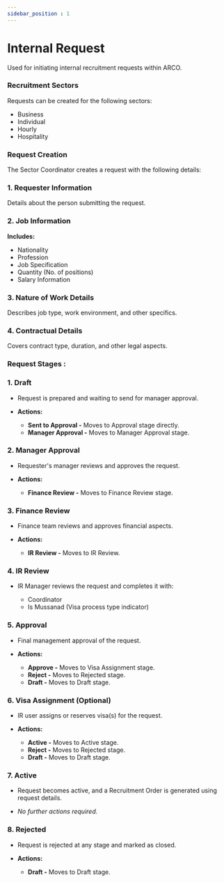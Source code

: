 ```yaml
---
sidebar_position : 1
---
```


# Internal Request

Used for initiating internal recruitment requests within ARCO.

### Recruitment Sectors

Requests can be created for the following sectors:

  - Business
  - Individual
  - Hourly
  - Hospitality

### Request Creation

The Sector Coordinator creates a request with the following details:

### 1. Requester Information

Details about the person submitting the request.

### 2. Job Information

**Includes:**

  - Nationality
  - Profession
  - Job Specification
  - Quantity (No. of positions)
  - Salary Information

### 3. Nature of Work Details

Describes job type, work environment, and other specifics.

### 4. Contractual Details

Covers contract type, duration, and other legal aspects.

### Request Stages :

### 1. Draft

  - Request is prepared and waiting to send for manager approval.

  - **Actions:**
    - **Sent to Approval -** Moves to Approval stage directly.
    - **Manager Approval -** Moves to Manager Approval stage.

### 2. Manager Approval

  - Requester's manager reviews and approves the request.

  - **Actions:**
    - **Finance Review -** Moves to Finance Review stage.

### 3. Finance Review

  - Finance team reviews and approves financial aspects.

  - **Actions:**
    - **IR Review -** Moves to IR Review.

### 4. IR Review
 
  - IR Manager reviews the request and completes it with:

    - Coordinator
    - Is Mussanad (Visa process type indicator)

### 5. Approval

  - Final management approval of the request.

  - **Actions:**
    - **Approve -** Moves to Visa Assignment stage.
    - **Reject -** Moves to Rejected stage.
    - **Draft -** Moves to Draft stage.

### 6. Visa Assignment (Optional)

  - IR user assigns or reserves visa(s) for the request.

  - **Actions:**
    - **Active -** Moves to Active stage.
    - **Reject -** Moves to Rejected stage.
    - **Draft -** Moves to Draft stage.

### 7. Active

  - Request becomes active, and a Recruitment Order is generated using request details.

  - _No further actions required._

### 8. Rejected

  - Request is rejected at any stage and marked as closed.

  - **Actions:**
    - **Draft -** Moves to Draft stage.